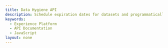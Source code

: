 ```yaml
---
title: Data Hygiene API
description: Schedule expiration dates for datasets and programmatically correct or delete your customers' stored personal data in Experience Platform.
keywords: 
  - Experience Platform
  - API Documentation
  - JavaScript
layout: none
---
```

<RedoclyAPIBlock src="/experience-platform-apis/swagger-specs/data-hygiene.yaml"/>